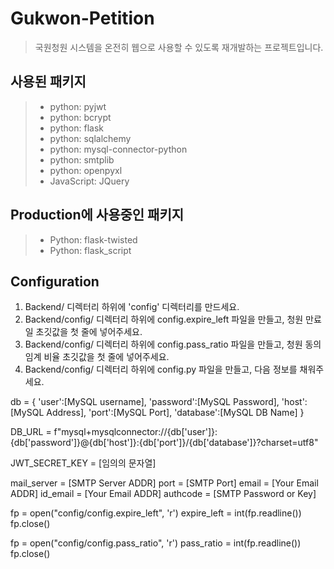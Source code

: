 # Gukwon-Petition
>국원청원 시스템을 온전히 웹으로 사용할 수 있도록 재개발하는 프로젝트입니다.

## 사용된 패키지
>- python: pyjwt
>- python: bcrypt
>- python: flask
>- python: sqlalchemy
>- python: mysql-connector-python
>- python: smtplib
>- python: openpyxl
>- JavaScript: JQuery

## Production에 사용중인 패키지
>- Python: flask-twisted
>- Python: flask_script

## Configuration
  1. Backend/ 디렉터리 하위에 'config' 디렉터리를 만드세요.
  2. Backend/config/ 디렉터리 하위에 config.expire_left 파일을 만들고, 청원 만료일 초깃값을 첫 줄에 넣어주세요.
  3. Backend/config/ 디렉터리 하위에 config.pass_ratio 파일을 만들고, 청원 동의 임계 비율 초깃값을 첫 줄에 넣어주세요.
  4. Backend/config/ 디렉터리 하위에 config.py 파일을 만들고, 다음 정보를 채워주세요.

  db = {
      'user':[MySQL username],
      'password':[MySQL Password],
      'host':[MySQL Address],
      'port':[MySQL Port],
      'database':[MySQL DB Name]
  }

  DB_URL = f"mysql+mysqlconnector://{db['user']}:{db['password']}@{db['host']}:{db['port']}/{db['database']}?charset=utf8"

  JWT_SECRET_KEY = [임의의 문자열]

  mail_server = [SMTP Server ADDR]
  port = [SMTP Port]
  email = [Your Email ADDR]
  id_email = [Your Email ADDR]
  authcode = [SMTP Password or Key]

  fp = open("config/config.expire_left", 'r')
  expire_left = int(fp.readline())
  fp.close()

  fp = open("config/config.pass_ratio", 'r')
  pass_ratio = int(fp.readline())
  fp.close()

